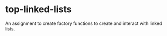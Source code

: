 # top-linked-lists
An assignment to create factory functions to create and interact with linked lists.
